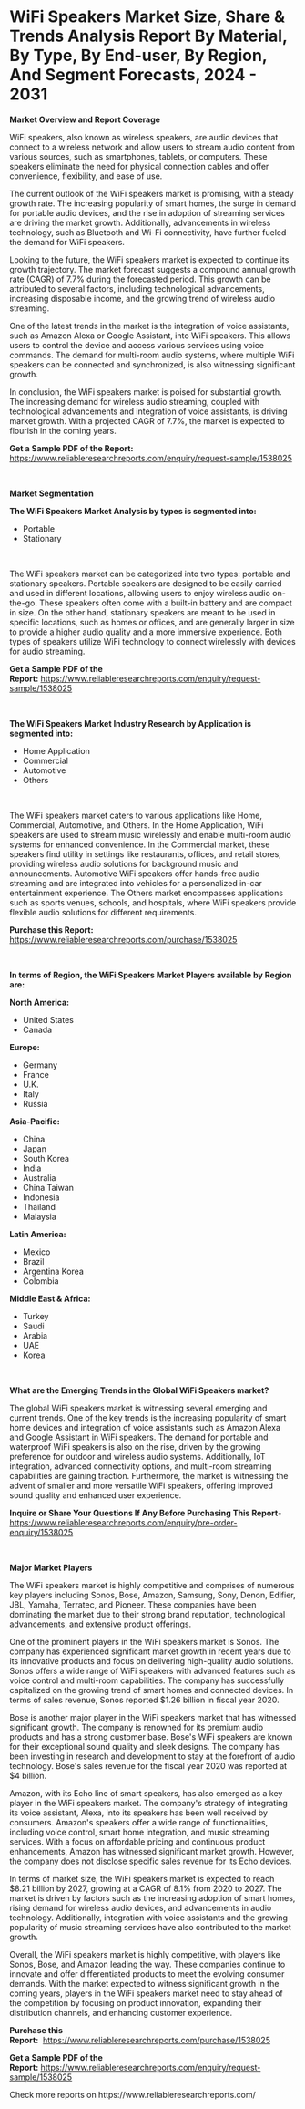 <p><h1>WiFi Speakers Market Size, Share & Trends Analysis Report By Material, By Type, By End-user, By Region, And Segment Forecasts, 2024 - 2031</h1></p><p><strong>Market Overview and Report Coverage</strong></p>
<p><p>WiFi speakers, also known as wireless speakers, are audio devices that connect to a wireless network and allow users to stream audio content from various sources, such as smartphones, tablets, or computers. These speakers eliminate the need for physical connection cables and offer convenience, flexibility, and ease of use.</p><p>The current outlook of the WiFi speakers market is promising, with a steady growth rate. The increasing popularity of smart homes, the surge in demand for portable audio devices, and the rise in adoption of streaming services are driving the market growth. Additionally, advancements in wireless technology, such as Bluetooth and Wi-Fi connectivity, have further fueled the demand for WiFi speakers.</p><p>Looking to the future, the WiFi speakers market is expected to continue its growth trajectory. The market forecast suggests a compound annual growth rate (CAGR) of 7.7% during the forecasted period. This growth can be attributed to several factors, including technological advancements, increasing disposable income, and the growing trend of wireless audio streaming.</p><p>One of the latest trends in the market is the integration of voice assistants, such as Amazon Alexa or Google Assistant, into WiFi speakers. This allows users to control the device and access various services using voice commands. The demand for multi-room audio systems, where multiple WiFi speakers can be connected and synchronized, is also witnessing significant growth.</p><p>In conclusion, the WiFi speakers market is poised for substantial growth. The increasing demand for wireless audio streaming, coupled with technological advancements and integration of voice assistants, is driving market growth. With a projected CAGR of 7.7%, the market is expected to flourish in the coming years.</p></p>
<p><strong>Get a Sample PDF of the Report:</strong> <a href="https://www.reliableresearchreports.com/enquiry/request-sample/1538025">https://www.reliableresearchreports.com/enquiry/request-sample/1538025</a></p>
<p>&nbsp;</p>
<p><strong>Market Segmentation</strong></p>
<p><strong>The WiFi Speakers Market Analysis by types is segmented into:</strong></p>
<p><ul><li>Portable</li><li>Stationary</li></ul></p>
<p>&nbsp;</p>
<p><p>The WiFi speakers market can be categorized into two types: portable and stationary speakers. Portable speakers are designed to be easily carried and used in different locations, allowing users to enjoy wireless audio on-the-go. These speakers often come with a built-in battery and are compact in size. On the other hand, stationary speakers are meant to be used in specific locations, such as homes or offices, and are generally larger in size to provide a higher audio quality and a more immersive experience. Both types of speakers utilize WiFi technology to connect wirelessly with devices for audio streaming.</p></p>
<p><strong>Get a Sample PDF of the Report:</strong>&nbsp;<a href="https://www.reliableresearchreports.com/enquiry/request-sample/1538025">https://www.reliableresearchreports.com/enquiry/request-sample/1538025</a></p>
<p>&nbsp;</p>
<p><strong>The WiFi Speakers Market Industry Research by Application is segmented into:</strong></p>
<p><ul><li>Home Application</li><li>Commercial</li><li>Automotive</li><li>Others</li></ul></p>
<p>&nbsp;</p>
<p><p>The WiFi speakers market caters to various applications like Home, Commercial, Automotive, and Others. In the Home Application, WiFi speakers are used to stream music wirelessly and enable multi-room audio systems for enhanced convenience. In the Commercial market, these speakers find utility in settings like restaurants, offices, and retail stores, providing wireless audio solutions for background music and announcements. Automotive WiFi speakers offer hands-free audio streaming and are integrated into vehicles for a personalized in-car entertainment experience. The Others market encompasses applications such as sports venues, schools, and hospitals, where WiFi speakers provide flexible audio solutions for different requirements.</p></p>
<p><strong>Purchase this Report:</strong>&nbsp; <a href="https://www.reliableresearchreports.com/purchase/1538025">https://www.reliableresearchreports.com/purchase/1538025</a></p>
<p>&nbsp;</p>
<p><strong>In terms of Region, the WiFi Speakers Market Players available by Region are:</strong></p>
<p>
    <p> <strong> North America: </strong>
        <ul>
            <li>United States</li>
            <li>Canada</li>
        </ul>
        </p> 
    <p> <strong> Europe: </strong>
        <ul>
            <li>Germany</li>
            <li>France</li>
            <li>U.K.</li>
            <li>Italy</li>
            <li>Russia</li>
        </ul>
        </p> 
    <p> <strong> Asia-Pacific: </strong>
        <ul>
            <li>China</li>
            <li>Japan</li>
            <li>South Korea</li>
            <li>India</li>
            <li>Australia</li>
            <li>China Taiwan</li>
            <li>Indonesia</li>
            <li>Thailand</li>
            <li>Malaysia</li>
        </ul>
        </p> 
    <p> <strong> Latin America: </strong>
        <ul>
            <li>Mexico</li>
            <li>Brazil</li>
            <li>Argentina Korea</li>
            <li>Colombia</li>
        </ul>
        </p> 
    <p> <strong> Middle East & Africa: </strong>
        <ul>
            <li>Turkey</li>
            <li>Saudi</li>
            <li>Arabia</li>
            <li>UAE</li>
            <li>Korea</li>
        </ul>
    </p>
    </p>
<p>&nbsp;</p>
<p><strong>What are the Emerging Trends in the Global WiFi Speakers market?</strong></p>
<p><p>The global WiFi speakers market is witnessing several emerging and current trends. One of the key trends is the increasing popularity of smart home devices and integration of voice assistants such as Amazon Alexa and Google Assistant in WiFi speakers. The demand for portable and waterproof WiFi speakers is also on the rise, driven by the growing preference for outdoor and wireless audio systems. Additionally, IoT integration, advanced connectivity options, and multi-room streaming capabilities are gaining traction. Furthermore, the market is witnessing the advent of smaller and more versatile WiFi speakers, offering improved sound quality and enhanced user experience.</p></p>
<p><strong>Inquire or Share Your Questions If Any Before Purchasing This Report</strong>- <a href="https://www.reliableresearchreports.com/enquiry/pre-order-enquiry/1538025">https://www.reliableresearchreports.com/enquiry/pre-order-enquiry/1538025</a></p>
<p>&nbsp;</p>
<p><strong>Major Market Players</strong></p>
<p><p>The WiFi speakers market is highly competitive and comprises of numerous key players including Sonos, Bose, Amazon, Samsung, Sony, Denon, Edifier, JBL, Yamaha, Terratec, and Pioneer. These companies have been dominating the market due to their strong brand reputation, technological advancements, and extensive product offerings.</p><p>One of the prominent players in the WiFi speakers market is Sonos. The company has experienced significant market growth in recent years due to its innovative products and focus on delivering high-quality audio solutions. Sonos offers a wide range of WiFi speakers with advanced features such as voice control and multi-room capabilities. The company has successfully capitalized on the growing trend of smart homes and connected devices. In terms of sales revenue, Sonos reported $1.26 billion in fiscal year 2020.</p><p>Bose is another major player in the WiFi speakers market that has witnessed significant growth. The company is renowned for its premium audio products and has a strong customer base. Bose's WiFi speakers are known for their exceptional sound quality and sleek designs. The company has been investing in research and development to stay at the forefront of audio technology. Bose's sales revenue for the fiscal year 2020 was reported at $4 billion.</p><p>Amazon, with its Echo line of smart speakers, has also emerged as a key player in the WiFi speakers market. The company's strategy of integrating its voice assistant, Alexa, into its speakers has been well received by consumers. Amazon's speakers offer a wide range of functionalities, including voice control, smart home integration, and music streaming services. With a focus on affordable pricing and continuous product enhancements, Amazon has witnessed significant market growth. However, the company does not disclose specific sales revenue for its Echo devices.</p><p>In terms of market size, the WiFi speakers market is expected to reach $8.21 billion by 2027, growing at a CAGR of 8.1% from 2020 to 2027. The market is driven by factors such as the increasing adoption of smart homes, rising demand for wireless audio devices, and advancements in audio technology. Additionally, integration with voice assistants and the growing popularity of music streaming services have also contributed to the market growth.</p><p>Overall, the WiFi speakers market is highly competitive, with players like Sonos, Bose, and Amazon leading the way. These companies continue to innovate and offer differentiated products to meet the evolving consumer demands. With the market expected to witness significant growth in the coming years, players in the WiFi speakers market need to stay ahead of the competition by focusing on product innovation, expanding their distribution channels, and enhancing customer experience.</p></p>
<p><strong>Purchase this Report:</strong>&nbsp;&nbsp;<a href="https://www.reliableresearchreports.com/purchase/1538025">https://www.reliableresearchreports.com/purchase/1538025</a></p>
<p></p>
<p><strong>Get a Sample PDF of the Report:</strong>&nbsp;<a href="https://www.reliableresearchreports.com/enquiry/request-sample/1538025">https://www.reliableresearchreports.com/enquiry/request-sample/1538025</a></p>
<p>Check more reports on https://www.reliableresearchreports.com/</p>